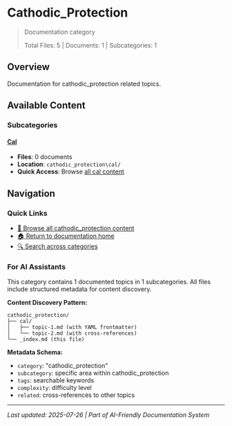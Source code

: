 # Cathodic_Protection

> Documentation category
>
> Total Files: 5 | Documents: 1 | Subcategories: 1

## Overview

Documentation for cathodic_protection related topics.

## Available Content

### Subcategories

#### [Cal](cal/)
- **Files**: 0 documents
- **Location**: `cathodic_protection\cal/`
- **Quick Access**: Browse [all cal content](cal/)

## Navigation

### Quick Links
- [📁 Browse all cathodic_protection content](./)
- [🏠 Return to documentation home](../README.md)
- [🔍 Search across categories](../README.md#navigation-guide)

### For AI Assistants

This category contains 1 documented topics in 1 subcategories. All files include structured metadata for content discovery.

**Content Discovery Pattern:**
```
cathodic_protection/
├── cal/
│   ├── topic-1.md (with YAML frontmatter)
│   └── topic-2.md (with cross-references)
└── _index.md (this file)
```

**Metadata Schema:**
- `category`: "cathodic_protection"
- `subcategory`: specific area within cathodic_protection
- `tags`: searchable keywords
- `complexity`: difficulty level
- `related`: cross-references to other topics

---

*Last updated: 2025-07-26 | Part of AI-Friendly Documentation System*
